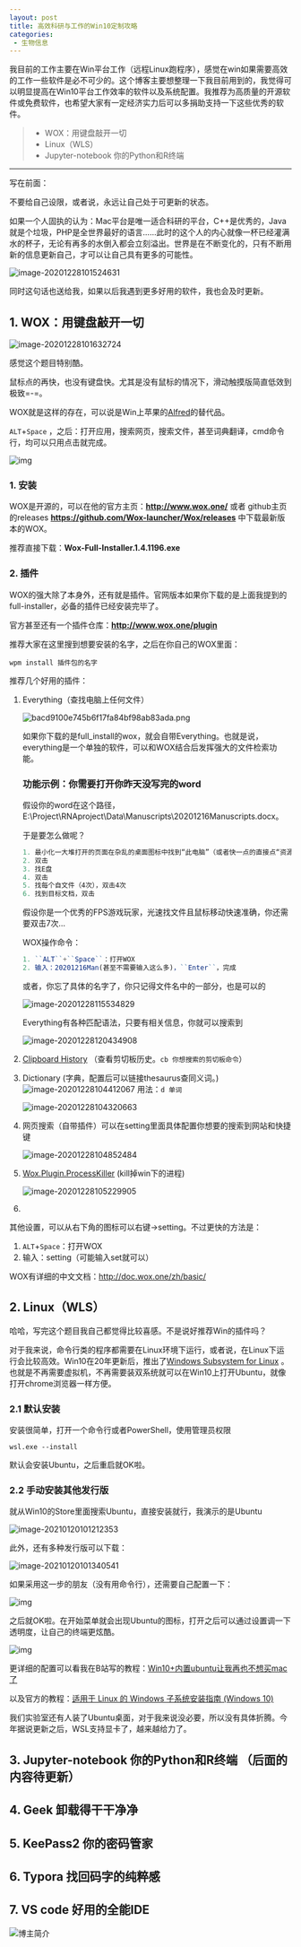```yaml
---
layout: post
title: 高效科研与工作的Win10定制攻略
categories:
 - 生物信息
---
```


我目前的工作主要在Win平台工作（远程Linux跑程序），感觉在win如果需要高效的工作一些软件是必不可少的。这个博客主要想整理一下我目前用到的，我觉得可以明显提高在Win10平台工作效率的软件以及系统配置。我推荐为高质量的开源软件或免费软件，也希望大家有一定经济实力后可以多捐助支持一下这些优秀的软件。
>* WOX：用键盘敲开一切
>* Linux（WLS）
>* Jupyter-notebook 你的Python和R终端

***

写在前面：

不要给自己设限，或者说，永远让自己处于可更新的状态。

如果一个人固执的认为：Mac平台是唯一适合科研的平台，C++是优秀的，Java就是个垃圾，PHP是全世界最好的语言......此时的这个人的内心就像一杯已经灌满水的杯子，无论有再多的水倒入都会立刻溢出。世界是在不断变化的，只有不断用新的信息更新自己，才可以让自己具有更多的可能性。

![image-20201228101524631](https://pic.atlasbioinfo.com//blog/20201211/image/image-20201228101524631.png)

同时这句话也送给我，如果以后我遇到更多好用的软件，我也会及时更新。

## 1. WOX：用键盘敲开一切

![image-20201228101632724](https://pic.atlasbioinfo.com//blog/20201211/image/image-20201228101632724.png)

感觉这个题目特别酷。

鼠标点的再快，也没有键盘快。尤其是没有鼠标的情况下，滑动触摸版简直低效到极致=-=。

WOX就是这样的存在，可以说是Win上苹果的[Alfred](http://www.alfredapp.com/)的替代品。

``ALT``+``Space`` ，之后：打开应用，搜索网页，搜索文件，甚至词典翻译，cmd命令行，均可以只用点击就完成。

![img](https://pic.atlasbioinfo.com//blog/20201211/image/687474703a2f2f692e696d6775722e636f6d2f4474784e424a692e676966.gif)

### 1. 安装

WOX是开源的，可以在他的官方主页：**http://www.wox.one/** 或者 github主页的releases **https://github.com/Wox-launcher/Wox/releases** 中下载最新版本的WOX。

推荐直接下载：**Wox-Full-Installer.1.4.1196.exe**

### 2. 插件

WOX的强大除了本身外，还有就是插件。官网版本如果你下载的是上面我提到的full-installer，必备的插件已经安装完毕了。

官方甚至还有一个插件仓库：**http://www.wox.one/plugin**

推荐大家在这里搜到想要安装的名字，之后在你自己的WOX里面：

``wpm install 插件包的名字``

推荐几个好用的插件：

1. Everything（查找电脑上任何文件）

    ![bacd9100e745b6f17fa84bf98ab83ada.png](https://pic.atlasbioinfo.com//blog/20201211/image/bacd9100e745b6f17fa84bf98ab83ada.png)

   如果你下载的是full_install的wox，就会自带Everything。也就是说，everything是一个单独的软件，可以和WOX结合后发挥强大的文件检索功能。

   ### 功能示例：你需要打开你昨天没写完的word

   假设你的word在这个路径，E:\Project\RNAproject\Data\Manuscripts\20201216Manuscripts.docx。

   于是要怎么做呢？

   ```javascript
   1. 最小化一大堆打开的页面在杂乱的桌面图标中找到“此电脑”（或者快一点的直接点“资源管理器”）
   2. 双击
   3. 找E盘
   4. 双击
   5. 找每个自文件（4次），双击4次
   6. 找到目标文档，双击
   ```

   假设你是一个优秀的FPS游戏玩家，光速找文件且鼠标移动快速准确，你还需要双击7次…

   WOX操作命令：

   ```javascript
   1. ``ALT``+``Space``：打开WOX
   2. 输入：20201216Man(甚至不需要输入这么多)，``Enter``，完成
   ```

   或者，你忘了具体的名字了，你只记得文件名中的一部分，也是可以的

   ![image-20201228115534829](https://pic.atlasbioinfo.com//blog/20201211/image/image-20201228115534829.png)

   Everything有各种匹配语法，只要有相关信息，你就可以搜索到

   ![image-20201228120434908](https://pic.atlasbioinfo.com//blog/20201211/image/image-20201228120434908.png)

2. [Clipboard History](http://www.wox.one/#plugin/4/) （查看剪切板历史。``cb 你想搜索的剪切板命令``）

3. Dictionary (字典，配置后可以链接thesaurus查同义词。)![image-20201228104412067](https://pic.atlasbioinfo.com//blog/20201211/image/image-20201228104412067.png)
用法：``d 单词``

   ![image-20201228104320663](https://pic.atlasbioinfo.com//blog/20201211/image/image-20201228104320663.png)

4. 网页搜索（自带插件）可以在setting里面具体配置你想要的搜索到网站和快捷键

   ![image-20201228104852484](https://pic.atlasbioinfo.com//blog/20201211/image/image-20201228104852484.png)

5. [Wox.Plugin.ProcessKiller](http://www.wox.one/#plugin/21/) (kill掉win下的进程)

   ![image-20201228105229905](https://pic.atlasbioinfo.com//blog/20201211/image/image-20201228105229905.png)

6. 

其他设置，可以从右下角的图标可以右键->setting。不过更快的方法是：

1. ``ALT``+``Space``：打开WOX
2. 输入：setting（可能输入set就可以）

WOX有详细的中文文档：http://doc.wox.one/zh/basic/

## 2. Linux（WLS）

哈哈，写完这个题目我自己都觉得比较喜感。不是说好推荐Win的插件吗？

对于我来说，命令行类的程序都需要在Linux环境下运行，或者说，在Linux下运行会比较高效。Win10在20年更新后，推出了[Windows Subsystem for Linux](https://docs.microsoft.com/zh-cn/windows/wsl/install-win10) 。也就是不再需要虚拟机，不再需要装双系统就可以在Win10上打开Ubuntu，就像打开chrome浏览器一样方便。

### 2.1 默认安装

安装很简单，打开一个命令行或者PowerShell，使用管理员权限

``wsl.exe --install``

默认会安装Ubuntu，之后重启就OK啦。

### 2.2 手动安装其他发行版

就从Win10的Store里面搜索Ubuntu，直接安装就行，我演示的是Ubuntu

![image-20210120101212353](https://pic.atlasbioinfo.com//blog/20201211/image/image-20210120101212353.png)

此外，还有多种发行版可以下载：

![image-20210120101340541](https://pic.atlasbioinfo.com//blog/20201211/image/image-20210120101340541.png)

如果采用这一步的朋友（没有用命令行），还需要自己配置一下：

![img](https://pic.atlasbioinfo.com//blog/20201211/image/eb5e46f93fc9aa514835cf3f4b810cb6f7ddc99a.png@1320w_1082h.webp)

之后就OK啦。在开始菜单就会出现Ubuntu的图标，打开之后可以通过设置调一下透明度，让自己的终端更炫酷。

![img](https://pic.atlasbioinfo.com//blog/20201211/image/95847f1aa467ebd28ad41c1b84c5b2e63c374b6b.png@1320w_754h.webp)

更详细的配置可以看我在B站写的教程：[Win10+内置ubuntu让我再也不想买mac了](https://www.bilibili.com/read/cv5859575)

以及官方的教程：[适用于 Linux 的 Windows 子系统安装指南 (Windows 10)](https://docs.microsoft.com/zh-cn/windows/wsl/install-win10) 

我们实验室还有人装了Ubuntu桌面，对于我来说没必要，所以没有具体折腾。今年据说更新之后，WSL支持显卡了，越来越给力了。

## 3. Jupyter-notebook 你的Python和R终端 （后面的内容待更新）

## 4. Geek 卸载得干干净净

## 5.  KeePass2 你的密码管家

## 6. Typora 找回码字的纯粹感

## 7. VS code 好用的全能IDE



![博主简介](https://pic.atlasbioinfo.com/logo.png)
